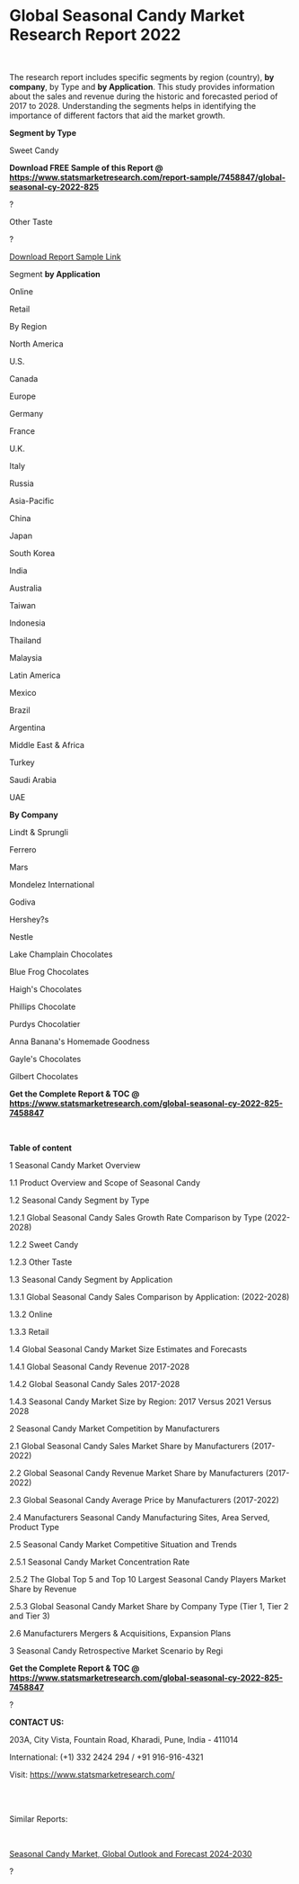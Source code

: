 <h1>Global Seasonal Candy Market Research Report 2022</h1><br/><p>The research report includes specific segments by region (country), <strong>by company</strong>, by Type and <strong>by Application</strong>. This study provides information about the sales and revenue during the historic and forecasted period of 2017 to 2028. Understanding the segments helps in identifying the importance of different factors that aid the market growth.</p>
 
 
 
 <p><strong>Segment by Type</strong></p>
 
 
 
 <p>Sweet Candy</p>
 
 
 
 <div><b>Download FREE Sample of this Report @ <a href="https://www.statsmarketresearch.com/download-free-sample/7458847/global-seasonal-cy-2022-825">https://www.statsmarketresearch.com/report-sample/7458847/global-seasonal-cy-2022-825</a></b></div>
 
 
 
 <p>? </p>
 
 
 
 <p>Other Taste</p>
 
 
 
 <p>? </p>
 
 
 
 <p><a href="https://www.statsmarketresearch.com/download-free-sample/7458847/global-seasonal-cy-2022-825">Download Report Sample Link</a></p>
 
 
 
 <p>Segment <strong>by Application</strong></p>
 
 
 
 <p>Online</p>
 
 
 
 <p>Retail</p>
 
 
 
 <p>By Region</p>
 
 
 
 <p>North America</p>
 
 
 
 <p>U.S.</p>
 
 
 
 <p>Canada</p>
 
 
 
 <p>Europe</p>
 
 
 
 <p>Germany</p>
 
 
 
 <p>France</p>
 
 
 
 <p>U.K.</p>
 
 
 
 <p>Italy</p>
 
 
 
 <p>Russia</p>
 
 
 
 <p>Asia-Pacific</p>
 
 
 
 <p>China</p>
 
 
 
 <p>Japan</p>
 
 
 
 <p>South Korea</p>
 
 
 
 <p>India</p>
 
 
 
 <p>Australia</p>
 
 
 
 <p>Taiwan</p>
 
 
 
 <p>Indonesia</p>
 
 
 
 <p>Thailand</p>
 
 
 
 <p>Malaysia</p>
 
 
 
 <p>Latin America</p>
 
 
 
 <p>Mexico</p>
 
 
 
 <p>Brazil</p>
 
 
 
 <p>Argentina</p>
 
 
 
 <p>Middle East & Africa</p>
 
 
 
 <p>Turkey</p>
 
 
 
 <p>Saudi Arabia</p>
 
 
 
 <p>UAE</p>
 
 
 
 <p><strong>By Company</strong></p>
 
 
 
 <p>Lindt & Sprungli</p>
 
 
 
 <p>Ferrero</p>
 
 
 
 <p>Mars</p>
 
 
 
 <p>Mondelez International</p>
 
 
 
 <p>Godiva</p>
 
 
 
 <p>Hershey?s</p>
 
 
 
 <p>Nestle</p>
 
 
 
 <p>Lake Champlain Chocolates</p>
 
 
 
 <p>Blue Frog Chocolates</p>
 
 
 
 <p>Haigh&#39;s Chocolates</p>
 
 
 
 <p>Phillips Chocolate</p>
 
 
 
 <p>Purdys Chocolatier</p>
 
 
 
 <p>Anna Banana&#39;s Homemade Goodness</p>
 
 
 
 <p>Gayle&#39;s Chocolates</p>
 
 
 
 <p>Gilbert Chocolates</p>
 
 
 
 <div><b>Get the Complete Report & TOC @ <a href="https://www.statsmarketresearch.com/global-seasonal-cy-2022-825-7458847">https://www.statsmarketresearch.com/global-seasonal-cy-2022-825-7458847</a></b></div>
 
 
 
 <p><br />
 
 <b>Table of content</b></p>
 
 
 
 <p>1 Seasonal Candy Market Overview<br />
 
 1.1 Product Overview and Scope of Seasonal Candy<br />
 
 1.2 Seasonal Candy Segment by Type<br />
 
 1.2.1 Global Seasonal Candy Sales Growth Rate Comparison by Type (2022-2028)<br />
 
 1.2.2 Sweet Candy<br />
 
 1.2.3 Other Taste<br />
 
 1.3 Seasonal Candy Segment by Application<br />
 
 1.3.1 Global Seasonal Candy Sales Comparison by Application: (2022-2028)<br />
 
 1.3.2 Online<br />
 
 1.3.3 Retail<br />
 
 1.4 Global Seasonal Candy Market Size Estimates and Forecasts<br />
 
 1.4.1 Global Seasonal Candy Revenue 2017-2028<br />
 
 1.4.2 Global Seasonal Candy Sales 2017-2028<br />
 
 1.4.3 Seasonal Candy Market Size by Region: 2017 Versus 2021 Versus 2028<br />
 
 2 Seasonal Candy Market Competition by Manufacturers<br />
 
 2.1 Global Seasonal Candy Sales Market Share by Manufacturers (2017-2022)<br />
 
 2.2 Global Seasonal Candy Revenue Market Share by Manufacturers (2017-2022)<br />
 
 2.3 Global Seasonal Candy Average Price by Manufacturers (2017-2022)<br />
 
 2.4 Manufacturers Seasonal Candy Manufacturing Sites, Area Served, Product Type<br />
 
 2.5 Seasonal Candy Market Competitive Situation and Trends<br />
 
 2.5.1 Seasonal Candy Market Concentration Rate<br />
 
 2.5.2 The Global Top 5 and Top 10 Largest Seasonal Candy Players Market Share by Revenue<br />
 
 2.5.3 Global Seasonal Candy Market Share by Company Type (Tier 1, Tier 2 and Tier 3)<br />
 
 2.6 Manufacturers Mergers & Acquisitions, Expansion Plans<br />
 
 3 Seasonal Candy Retrospective Market Scenario by Regi</p>
 
 
 
 <div><b>Get the Complete Report & TOC @ <a href="https://www.statsmarketresearch.com/global-seasonal-cy-2022-825-7458847">https://www.statsmarketresearch.com/global-seasonal-cy-2022-825-7458847</a></b></div>
 
 
 
 <p>? </p>
 
 
 
 <p><b>CONTACT US:</b><br />
 
 203A, City Vista, Fountain Road, Kharadi, Pune, India - 411014<br />
 
 International: (+1) 332 2424 294 / +91 916-916-4321<br />
 
 Visit: <a href="https://www.statsmarketresearch.com/">https://www.statsmarketresearch.com/</a><br />
 
 <br />
 
 <br />
 
 Similar Reports:<br />
 
 <br />
 
 <a href="https://www.statsmarketresearch.com/global-seasonal-cy-forecast-2024-2030-951-7901119">Seasonal Candy Market, Global Outlook and Forecast 2024-2030</a><br />
 
 ? </p>